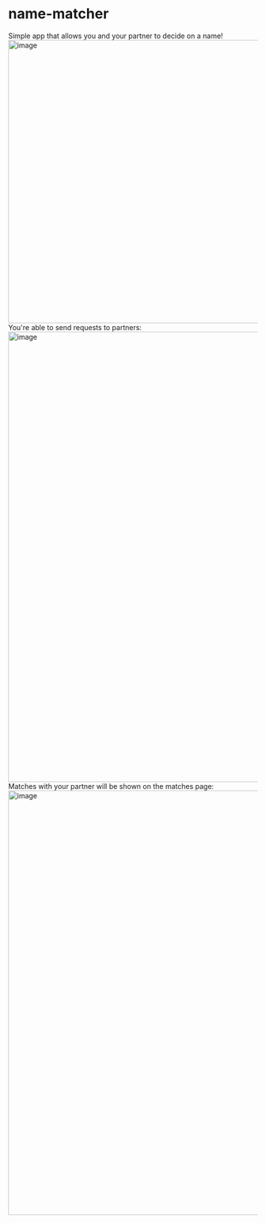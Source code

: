 # name-matcher
Simple app that allows you and your partner to decide on a name! 
<img width="571" alt="image" src="https://user-images.githubusercontent.com/10733966/226233451-eca372a8-5fed-4d32-a3a5-3b66c5600b87.png">
You're able to send requests to partners: 
<img width="908" alt="image" src="https://user-images.githubusercontent.com/10733966/226233498-8492ca32-8083-441a-ab12-8efb381ab49c.png">
Matches with your partner will be shown on the matches page: 
<img width="856" alt="image" src="https://user-images.githubusercontent.com/10733966/226233982-99422da1-5ff1-4bf4-bc17-66455860d4e9.png">

